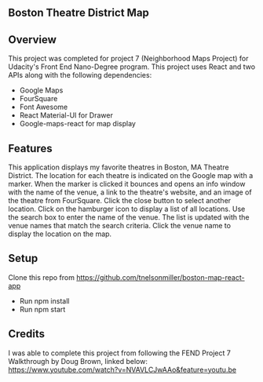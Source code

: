 ## Boston Theatre District Map

## Overview

This project was completed for project 7 (Neighborhood Maps Project) for Udacity's Front End Nano-Degree program. This project uses React and two APIs along with the following dependencies:
* Google Maps
* FourSquare
* Font Awesome
* React Material-UI for Drawer
* Google-maps-react for map display

## Features

This application displays my favorite theatres in Boston, MA Theatre District. The location for each theatre is indicated on the Google map with a marker. When the marker is clicked it bounces and opens an info window with the name of the venue, a link to the theatre's website, and an image of the theatre from FourSquare. Click the close button to select another location. Click on the hamburger icon to display a list of all locations. Use the search box to enter the name of the venue. The list is updated with the venue names that match the search criteria. Click the venue name to display the location on the map.

## Setup

Clone this repo from https://github.com/tnelsonmiller/boston-map-react-app
* Run npm install
* Run npm start

## Credits

I was able to complete this project from following the FEND Project 7 Walkthrough by Doug Brown, linked below:
https://www.youtube.com/watch?v=NVAVLCJwAAo&feature=youtu.be
